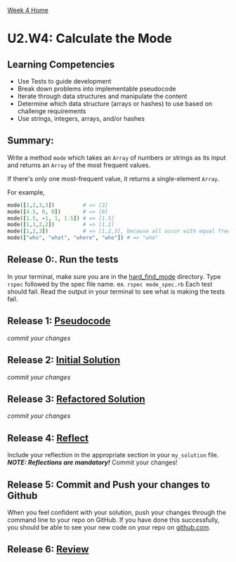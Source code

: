 [Week 4 Home](../../)

# U2.W4: Calculate the Mode


## Learning Competencies
- Use Tests to guide development
- Break down problems into implementable pseudocode
- Iterate through data structures and manipulate the content
- Determine which data structure (arrays or hashes) to use based on challenge requirements
- Use strings, integers, arrays, and/or hashes


## Summary:

Write a method `mode` which takes an `Array` of numbers or strings as its input and returns an `Array` of the most frequent values.

If there's only one most-frequent value, it returns a single-element `Array`.

For example,

```ruby
mode([1,2,3,3])         # => [3]
mode([4.5, 0, 0])       # => [0]
mode([1.5, -1, 1, 1.5]) # => [1.5]
mode([1,1,2,2])         # => [1,2]
mode([1,2,3])           # => [1,2,3], because all occur with equal frequency
mode(["who", "what", "where", "who"]) # => "who"
```


## Release 0:. Run the tests
In your terminal, make sure you are in the [hard_find_mode](./) directory. Type `rspec` followed by the spec file name. ex. `rspec mode_spec.rb`
Each test should fail. Read the output in your terminal to see what is making the tests fail.

## Release 1: [Pseudocode](https://github.com/Devbootcamp/phase-0-handbook/blob/master/coding-references/pseudocode.md) 
*commit your changes*

## Release 2: [Initial Solution](https://github.com/Devbootcamp/phase-0-handbook/blob/master/coding-references/initial-solution.md) 
*commit your changes*

## Release 3: [Refactored Solution](https://github.com/Devbootcamp/phase-0-handbook/blob/master/coding-references/refactoring.md) 
*commit your changes*

## Release 4:  [Reflect](https://github.com/Devbootcamp/phase-0-handbook/blob/master/coding-references/reflection-guidelines.md) 
Include your reflection in the appropriate section in your `my_solution` file. ***NOTE: Reflections are mandatory!*** Commit your changes!

## Release 5: Commit and Push your changes to Github
When you feel confident with your solution, push your changes through the command line to your repo on GitHub. 
If you have done this successfully, you should be able to see your new code on your repo on [github.com](https://github.com).

## Release 6: [Review](https://github.com/Devbootcamp/phase-0-handbook/blob/master/coding-references/review.md)